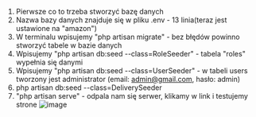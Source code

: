 1. Pierwsze co to trzeba stworzyć bazę danych
2. Nazwa bazy danych znajduje się w pliku .env - 13 linia(teraz jest ustawione na "amazon")
3. W terminalu wpisujemy "php artisan migrate" - bez błędów powinno stworzyć tabele w bazie danych
4. Wpisujemy "php artisan db:seed --class=RoleSeeder" - tabela "roles" wypełnia się danymi
5. Wpisujemy "php artisan db:seed --class=UserSeeder" - w tabeli users tworzony jest administrator (email: admin@gmail.com, hasło: admin)
6. php artisan db:seed --class=DeliverySeeder
7. "php artisan serve" - odpala nam się serwer, klikamy w link i testujemy strone
 ![image](https://user-images.githubusercontent.com/37260201/115958310-42436800-a507-11eb-85cd-49b2e48dd3df.png)




